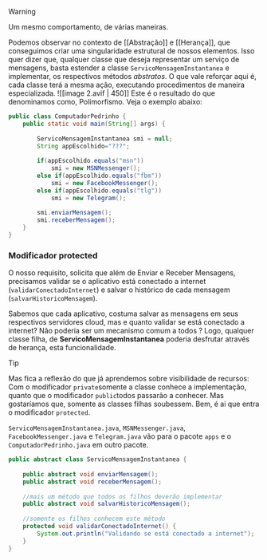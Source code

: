 >[!warning]
>Um mesmo comportamento, de várias maneiras.

Podemos observar no contexto de [[Abstração]] e [[Herança]], que conseguimos criar uma singularidade estrutural de nossos elementos. Isso quer dizer que, qualquer classe que deseja representar um serviço de mensagens, basta estender a classe `ServicoMensagemInstantanea` e implementar, os respectivos métodos _abstratos_. O que vale reforçar aqui é, cada classe terá a mesma ação, executando procedimentos de maneira especializada.
![[image 2.avif | 450]]
Este é o resultado do que denominamos como, Polimorfismo. Veja o exemplo abaixo:
```java
public class ComputadorPedrinho {
	public static void main(String[] args) {
		
		ServicoMensagemInstantanea smi = null;
		String appEscolhido="???"; 
		
		if(appEscolhido.equals("msn"))
			smi = new MSNMessenger();
		else if(appEscolhido.equals("fbm"))
			smi = new FacebookMessenger();
		else if(appEscolhido.equals("tlg"))
			smi = new Telegram();
		
		smi.enviarMensagem();
		smi.receberMensagem();
	}
}
```

### Modificador protected
O nosso requisito, solicita que além de Enviar e Receber Mensagens, precisamos validar se o aplicativo está conectado a internet (`validarConectadoInternet`) e salvar o histórico de cada mensagem (`salvarHistoricoMensagem`).

Sabemos que cada aplicativo, costuma salvar as mensagens em seus respectivos servidores cloud, mas e quanto validar se está conectado a internet? Não poderia ser um mecanismo comum a todos ? Logo, qualquer classe filha, de **ServicoMensagemInstantanea** poderia desfrutar através de herança, esta funcionalidade.

> [!tip]
> Mas fica a reflexão do que já aprendemos sobre visibilidade de recursos: Com o modificador `private`somente a classe conhece a implementação, quanto que o modificador `public`todos passarão a conhecer. Mas gostaríamos que, somente as classes filhas soubessem. Bem, é ai que entra o modificador `protected`.

``ServicoMensagemInstantanea.java``, ``MSNMessenger.java``, ``FacebookMessenger.java`` e ``Telegram.java`` vão para o pacote ``apps`` e o ``ComputadorPedrinho.java`` em outro pacote.

```java
public abstract class ServicoMensagemInstantanea {
	
	public abstract void enviarMensagem();
	public abstract void receberMensagem();
	
	//mais um método que todos os filhos deverão implementar
	public abstract void salvarHistoricoMensagem();
	
	//somente os filhos conhecem este método
	protected void validarConectadoInternet() {
		System.out.println("Validando se está conectado a internet");
	}	
}
```

